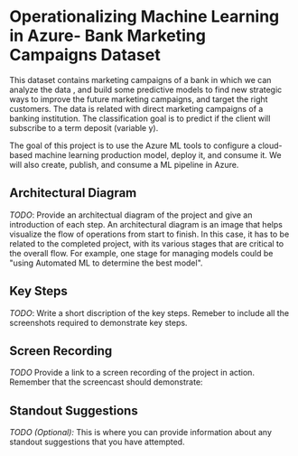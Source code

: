 
# Operationalizing Machine Learning in Azure- Bank Marketing Campaigns Dataset

This dataset contains marketing campaigns of a bank in which we can analyze the data , and build some predictive models to find new strategic ways to improve the future marketing campaigns, and target the right customers. The data is related with direct marketing campaigns of a banking institution. The classification goal is to predict if the client will subscribe to a term deposit (variable y).

The goal of this project is to use the Azure ML tools to configure a cloud-based machine learning production model, deploy it, and consume it. We will also create, publish, and consume a ML pipeline in Azure.

## Architectural Diagram
*TODO*: Provide an architectual diagram of the project and give an introduction of each step. An architectural diagram is an image that helps visualize the flow of operations from start to finish. In this case, it has to be related to the completed project, with its various stages that are critical to the overall flow. For example, one stage for managing models could be "using Automated ML to determine the best model". 

## Key Steps
*TODO*: Write a short discription of the key steps. Remeber to include all the screenshots required to demonstrate key steps. 

## Screen Recording
*TODO* Provide a link to a screen recording of the project in action. Remember that the screencast should demonstrate:

## Standout Suggestions
*TODO (Optional):* This is where you can provide information about any standout suggestions that you have attempted.
